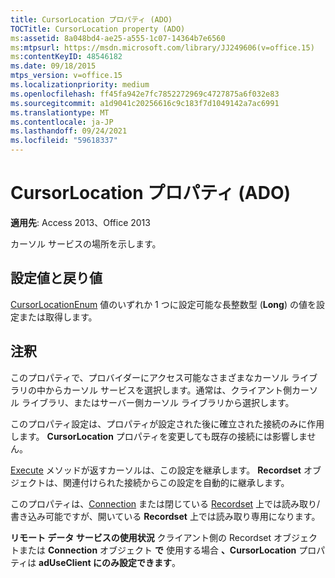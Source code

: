 ```yaml
---
title: CursorLocation プロパティ (ADO)
TOCTitle: CursorLocation property (ADO)
ms:assetid: 8a048bd4-ae25-a555-1c07-14364b7e6560
ms:mtpsurl: https://msdn.microsoft.com/library/JJ249606(v=office.15)
ms:contentKeyID: 48546182
ms.date: 09/18/2015
mtps_version: v=office.15
ms.localizationpriority: medium
ms.openlocfilehash: ff45fa942e7fc7852272969c4727875a6f032e83
ms.sourcegitcommit: a1d9041c20256616c9c183f7d1049142a7ac6991
ms.translationtype: MT
ms.contentlocale: ja-JP
ms.lasthandoff: 09/24/2021
ms.locfileid: "59618337"
---
```

# <a name="cursorlocation-property-ado"></a>CursorLocation プロパティ (ADO)


**適用先**: Access 2013、Office 2013

カーソル サービスの場所を示します。

## <a name="settings-and-return-values"></a>設定値と戻り値

[CursorLocationEnum](cursorlocationenum.md) 値のいずれか 1 つに設定可能な長整数型 (**Long**) の値を設定または取得します。

## <a name="remarks"></a>注釈

このプロパティで、プロバイダーにアクセス可能なさまざまなカーソル ライブラリの中からカーソル サービスを選択します。通常は、クライアント側カーソル ライブラリ、またはサーバー側カーソル ライブラリから選択します。

このプロパティ設定は、プロパティが設定された後に確立された接続のみに作用します。 **CursorLocation** プロパティを変更しても既存の接続には影響しません。

[Execute](https://docs.microsoft.com/office/vba/access/concepts/miscellaneous/execute-method-ado-connection) メソッドが返すカーソルは、この設定を継承します。 **Recordset** オブジェクトは、関連付けられた接続からこの設定を自動的に継承します。

このプロパティは、[Connection](connection-object-ado.md) または閉じている [Recordset](recordset-object-ado.md) 上では読み取り/書き込み可能ですが、開いている **Recordset** 上では読み取り専用になります。

**リモート データ サービスの使用状況** クライアント側の Recordset オブジェクトまたは **Connection** オブジェクト **で** 使用する場合 **、CursorLocation** プロパティは **adUseClient にのみ設定できます**。

